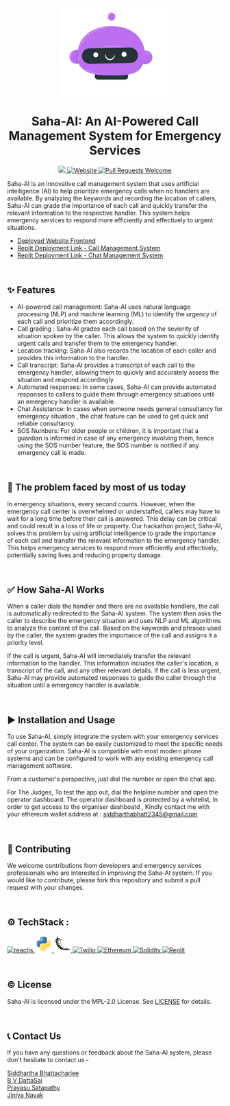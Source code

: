 <p align="center">
  <a href="https://team-allies-gen-ai-rush2023-tl7z.vercel.app/">
    <img alt = "Saha-AI Logo" src = "./res/vector-logo-s2.png">
  </a>
</p>
<h1 align="center" >Saha-AI: An AI-Powered Call Management System for Emergency Services</h1>
<p align="center">
  <a href="LICENSE.txt">
  <img src="https://img.shields.io/badge/license-MPL 2.0-blue.svg">
  </a>
  <a href="https://team-allies-gen-ai-rush2023-tl7z.vercel.app/">
    <img alt="Website" src="https://img.shields.io/badge/-website-blue">
  </a>
  <a href="http://makeapullrequest.com">
    <img alt="Pull Requests Welcome" src="https://img.shields.io/badge/PRs-welcome-brightgreen.svg?style=flat">
  </a>
  
</p>
Saha-AI is an innovative call management system that uses artificial intelligence (AI) to help prioritize emergency calls when no handlers are available. By analyzing the keywords and recording the location of callers, Saha-AI can grade the importance of each call and quickly transfer the relevant information to the respective handler. This system helps emergency services to respond more efficiently and effectively to urgent situations.

<br>

- <a href="https://team-allies-gen-ai-rush2023-tl7z.vercel.app/">Deployed Website Frontend</a>    
- <a href="https://replit.com/@WebxSpark/GracefulShabbyMathematics"> Replit Deployment Link - Call Management System </a>
- <a href="https://replit.com/@WebxSpark/chatbot"> Replit Deployment Link - Chat Management System </a>

<br>

## ✨ Features

- AI-powered call management: Saha-AI uses natural language processing (NLP) and machine learning (ML) to identify the urgency of each call and prioritize them accordingly.
- Call grading : Saha-AI grades each call based on the sevierity of situation spoken by the caller. This allows the system to quickly identify urgent calls and transfer them to the emergency handler.
- Location tracking: Saha-AI also records the location of each caller and provides this information to the handler.
- Call transcript: Saha-AI provides a transcript of each call to the emergency handler, allowing them to quickly and accurately assess the situation and respond accordingly.
- Automated responses: In some cases, Saha-AI can provide automated responses to callers to guide them through emergency situations until an emergency handler is available.
- Chat Assistance: In cases when someone needs general consultancy for emergency situation , the chat feature can be used to get quick and reliable consultancy.
- SOS Numbers: For older people or children, it is important that a guardian is informed in case of any emergency involving them, hence using the SOS number feature, the SOS number is notified if any emergency call is made.

<br>

## 🤔 The problem faced by most of us today

In emergency situations, every second counts. However, when the emergency call center is overwhelmed or understaffed, callers may have to wait for a long time before their call is answered. This delay can be critical and could result in a loss of life or property. Our hackathon project, Saha-AI, solves this problem by using artificial intelligence to grade the importance of each call and transfer the relevant information to the emergency handler. This helps emergency services to respond more efficiently and effectively, potentially saving lives and reducing property damage.

<br>

## ✅ How Saha-AI Works

When a caller dials the handler and there are no available handlers, the call is automatically redirected to the Saha-AI system. The system then asks the caller to describe the emergency situation and uses NLP and ML algorithms to analyze the content of the call. Based on the keywords and phrases used by the caller, the system grades the importance of the call and assigns it a priority level.

If the call is urgent, Saha-AI will immediately transfer the relevant information to the handler. This information includes the caller's location, a transcript of the call, and any other relevant details. If the call is less urgent, Saha-AI may provide automated responses to guide the caller through the situation until a emergency handler is available.

<br>

## ▶️ Installation and Usage
To use Saha-AI, simply integrate the system with your emergency services call center. The system can be easily customized to meet the specific needs of your organization. Saha-AI is compatible with most modern phone systems and can be configured to work with any existing emergency call management software.

From a customer's perspective, just dial the number or open the chat app.

For The Judges, To test the app out, dial the helpline number and open the operator dashboard. The operator dashboard is protected by a whitelist, In order to get access to the organiser dashboatd , Kindly contact me with your ethereum wallet address at : [siddharthabhatt2345@gmail.com](mailto:siddharthabhatt2345@gmail.com)

<br>

## 🌱 Contributing
We welcome contributions from developers and emergency services professionals who are interested in improving the Saha-AI system. If you would like to contribute, please fork this repository and submit a pull request with your changes.

<br>

## ⚙️ TechStack :
<a href="https://www.reactjs.org/" target="_blank" rel="noreferrer"> <img src="https://www.vectorlogo.zone/logos/reactjs/reactjs-icon.svg" alt="reactjs" width="40" height="40"/> </a> <a href="https://www.python.org" target="_blank" rel="noreferrer"> <img src="https://raw.githubusercontent.com/devicons/devicon/master/icons/python/python-original.svg" alt="python" width="40" height="40"/> </a> <a href="https://pythonbasics.org/what-is-flask-python/" target="_blank" rel="noreferrer"> <img src="https://raw.githubusercontent.com/devicons/devicon/master/icons/flask/flask-original.svg" alt="Flask" width="40" height="40"/> </a>
<a href="https://www.twilio.com/en-us" target="_blank" rel="noreferrer"> <img src="https://www.vectorlogo.zone/logos/twilio/twilio-icon.svg" alt="Twilio" width="40" height="40"/> </a> <a href="https://ethereum.org/en/" target="_blank" rel="noreferrer"> <img src="https://www.vectorlogo.zone/logos/ethereum/ethereum-icon.svg" alt="Ethereum" width="40" height="40"/> </a> <a href="https://soliditylang.org" target="_blank" rel="noreferrer"> <img src="https://cdn.icon-icons.com/icons2/2107/PNG/512/file_type_solidity_icon_130156.png" alt="Solidity" width="40" height="40"/> </a> <a href="https://replit.com/~" target="_blank" rel="noreferrer"> <img src="https://upload.wikimedia.org/wikipedia/commons/7/78/New_Replit_Logo.svg" alt="Replit" width="40" height="40"/> </a>

<br>

## ©️ License
Saha-AI is licensed under the MPL-2.0 License. See <a href="LICENSE.txt">LICENSE</a> for details.

<br>

## 📞 Contact Us
If you have any questions or feedback about the Saha-AI system, please don't hesitate to contact us - 
<br>


<a href="https://linktr.ee/SiddharthaBhattacharjee"> Siddhartha Bhattacharjee </a> <br>
<a href="https://www.linkedin.com/in/bhupalam-venkata-datta-sai-9408371b5/"> B V DattaSai </a> <br>
<a href="https://linktr.ee/prayasu"> Prayasu Satapathy </a> <br>
<a href="https://www.linkedin.com/in/jinia-nayak-460162229/"> Jiniya Nayak </a> <br>





